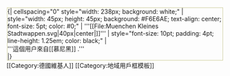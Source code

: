 <div style="float: left; border:solid #CC9 1px; margin: 1px;">
{| cellspacing="0" style="width: 238px; background: white;"
| style="width: 45px; height: 45px; background: #F6E6AE; text-align: center; font-size: 5pt; color: #0;" | '''[[File:Muenchen Kleines Stadtwappen.svg|40px|center|]]'''
| style="font-size: 10pt; padding: 4pt; line-height: 1.25em; color: black;" |<div class="center">'''這個用户來自[[慕尼黑]] .'''</div>
|}</div><includeonly>
[[Category:德國維基人]]</includeonly><noinclude>
[[Category:地域用戶框模板]]
</noinclude>
